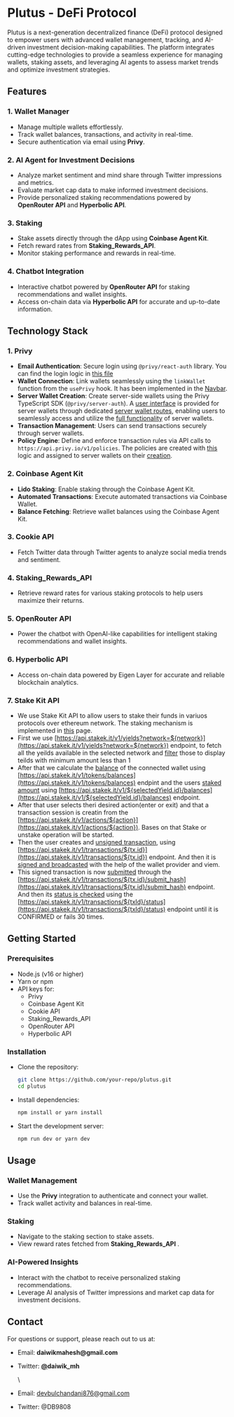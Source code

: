 # Plutus - DeFi Protocol

Plutus is a next-generation decentralized finance (DeFi) protocol designed to empower users with advanced wallet management, tracking, and AI-driven investment decision-making capabilities. The platform integrates cutting-edge technologies to provide a seamless experience for managing wallets, staking assets, and leveraging AI agents to assess market trends and optimize investment strategies.


## Features

### 1. **Wallet Manager**

* Manage multiple wallets effortlessly.
* Track wallet balances, transactions, and activity in real-time.
* Secure authentication via email using **Privy**.

### 2. **AI Agent for Investment Decisions**

* Analyze market sentiment and mind share through Twitter impressions and metrics.
* Evaluate market cap data to make informed investment decisions.
* Provide personalized staking recommendations powered by **OpenRouter API** and **Hyperbolic API**.

### 3. **Staking**

* Stake assets directly through the dApp using **Coinbase Agent Kit**.
* Fetch reward rates from **Staking_Rewards_API**.
* Monitor staking performance and rewards in real-time.

### 4. **Chatbot Integration**

* Interactive chatbot powered by **OpenRouter API** for staking recommendations and wallet insights.
* Access on-chain data via **Hyperbolic API** for accurate and up-to-date information.


## Technology Stack

### 1. **Privy**

* **Email Authentication**: Secure login using `@privy/react-auth` library. You can find the login logic in [this file](https://github.com/Rabdi-X-Ghewar/plutus/blob/main/client/src/components/Login.tsx)
* **Wallet Connection**: Link wallets seamlessly using the `linkWallet` function from the `usePrivy` hook. It has been implemented in the [Navbar](https://github.com/Rabdi-X-Ghewar/plutus/blob/main/client/src/components/MainNav.tsx).
* **Server Wallet Creation**: Create server-side wallets using the Privy TypeScript SDK (`@privy/server-auth`). A [user interface](https://github.com/Rabdi-X-Ghewar/plutus/blob/main/client/src/pages/Profile.tsx) is provided for server wallets through dedicated [server wallet routes](https://github.com/Rabdi-X-Ghewar/plutus/blob/main/server/routes/serverWalletRoutes.ts), enabling users to seamlessly access and utilize the [full functionality](https://github.com/Rabdi-X-Ghewar/plutus/blob/main/server/services/walletService.ts) of server wallets.
* **Transaction Management**: Users can send transactions securely through server wallets.
* **Policy Engine**: Define and enforce transaction rules via API calls to `https://api.privy.io/v1/policies`. The policies are created with [this](https://github.com/Rabdi-X-Ghewar/plutus/blob/main/server/services/policyService.ts) logic and assigned to server wallets on their [creation](https://github.com/Rabdi-X-Ghewar/plutus/blob/main/server/services/walletService.ts#L49).

### 2. **Coinbase Agent Kit**

* **Lido Staking**: Enable staking through the Coinbase Agent Kit.
* **Automated Transactions**: Execute automated transactions via Coinbase Wallet.
* **Balance Fetching**: Retrieve wallet balances using the Coinbase Agent Kit.

### 3. **Cookie API**

* Fetch Twitter data through Twitter agents to analyze social media trends and sentiment.

### 4. **Staking_Rewards_API**

* Retrieve reward rates for various staking protocols to help users maximize their returns.

### 5. **OpenRouter API**

* Power the chatbot with OpenAI-like capabilities for intelligent staking recommendations and wallet insights.

### 6. **Hyperbolic API**

* Access on-chain data powered by Eigen Layer for accurate and reliable blockchain analytics.

### 7. **Stake Kit API**

* We use Stake Kit API to allow users to stake their funds in variuos protocols over ethereum network. The staking mechanism is implemented in [this](https://github.com/Rabdi-X-Ghewar/plutus/blob/main/client/src/pages/StakeTokens.tsx) page.
* First we use [https://api.stakek.it/v1/yields?network=${network}](https://api.stakek.it/v1/yields?network=${network}) endpoint, to fetch all the yeilds available in the selected network and [filter](https://github.com/Rabdi-X-Ghewar/plutus/blob/main/client/src/pages/StakeTokens.tsx#L163) those to display teilds with minimum amount less than 1
* After that we calculate the [balance](https://github.com/Rabdi-X-Ghewar/plutus/blob/main/client/src/pages/StakeTokens.tsx#L172) of the connected wallet using [https://api.stakek.it/v1/tokens/balances](https://api.stakek.it/v1/tokens/balances) endpint and the users [staked amount](https://github.com/Rabdi-X-Ghewar/plutus/blob/main/client/src/pages/StakeTokens.tsx#L205) using [https://api.stakek.it/v1/${selectedYield.id}/balances](https://api.stakek.it/v1/${selectedYield.id}/balances) endpoint.
* After that user selects theri desired action(enter or exit) and that a transaction session is creatin from the [https://api.stakek.it/v1/actions/${action}](https://api.stakek.it/v1/actions/${action}). Bases on that Stake or unstake operation will be started.
* Then the user creates and [unsigned transaction](https://github.com/Rabdi-X-Ghewar/plutus/blob/main/client/src/pages/StakeTokens.tsx#L324), using [https://api.stakek.it/v1/transactions/${tx.id}](https://api.stakek.it/v1/transactions/${tx.id}) endpoint. And then it is [signed and broadcasted](https://github.com/Rabdi-X-Ghewar/plutus/blob/main/client/src/pages/StakeTokens.tsx#L372) with the help of the wallet provider and viem.
* This signed transaction is now [submitted](https://github.com/Rabdi-X-Ghewar/plutus/blob/main/client/src/pages/StakeTokens.tsx#L375) through the [https://api.stakek.it/v1/transactions/${tx.id}/submit_hash](https://api.stakek.it/v1/transactions/${tx.id}/submit_hash) endpoint. And then its [status is checked](https://github.com/Rabdi-X-Ghewar/plutus/blob/main/client/src/pages/StakeTokens.tsx#L233) using the [https://api.stakek.it/v1/transactions/${txId}/status](https://api.stakek.it/v1/transactions/${txId}/status) endpoint until it is CONFIRMED or fails 30 times.

## Getting Started

### Prerequisites

* Node.js (v16 or higher)
* Yarn or npm
* API keys for:
  * Privy
  * Coinbase Agent Kit
  * Cookie API
  * Staking_Rewards_API
  * OpenRouter API
  * Hyperbolic API

### Installation

* Clone the repository:

  ```bash
  git clone https://github.com/your-repo/plutus.git
  cd plutus
  ```
* Install dependencies:

  ```bash
  npm install or yarn install
  ```
* Start the development server:

  ```bash
  npm run dev or yarn dev
  ```

## Usage

### Wallet Management

* Use the **Privy** integration to authenticate and connect your wallet.
* Track wallet activity and balances in real-time.

### Staking

* Navigate to the staking section to stake assets.
* View reward rates fetched from **Staking_Rewards_API** .

### AI-Powered Insights

* Interact with the chatbot to receive personalized staking recommendations.
* Leverage AI analysis of Twitter impressions and market cap data for investment decisions.


## Contact

For questions or support, please reach out to us at:

* Email: __daiwikmahesh@gmail.com__
* Twitter: __[@](https://twitter.com/PlutusProtocol)daiwik_mh__

  \
* Email: devbulchandani876@gmail.com
* Twitter: @DB9808




